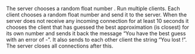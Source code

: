 The server chooses a random float number <SRF>. Run multiple clients. Each client chooses a random float number <CRF> and send it to the server. When the server does not receive any incoming connection for at least 10 seconds it chooses the client that has guessed the best approximation (is closest) for its own number and sends it back the message “You have the best guess with an error of <SRV>-<CRF>”. It also sends to each other client the string “You lost !”. The server closes all connections after this.
